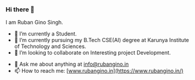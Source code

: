 ### Hi there 👋

<!--
**Ruban2205/Ruban2205** is a ✨ _special_ ✨ repository because its `README.md` (this file) appears on your GitHub profile.

Here are some ideas to get you started:
-->

I am Ruban Gino Singh. 

- 🔭 I’m currently a Student. 
- 🌱 I’m currently pursuing my B.Tech CSE(AI) degree at Karunya Institute of Technology and Sciences. 
- 👯 I’m looking to collaborate on Interesting project Development. 
<!-- - 🤔 I’m looking for help with ... -->
- 💬 Ask me about anything at [info@rubangino.in](https://mailto:info@rubangino.in/)
- 📫 How to reach me: [www.rubangino.in](https://www.rubangino.in/)
<!-- - 😄 Pronouns: ...
- ⚡ Fun fact: ... -->

